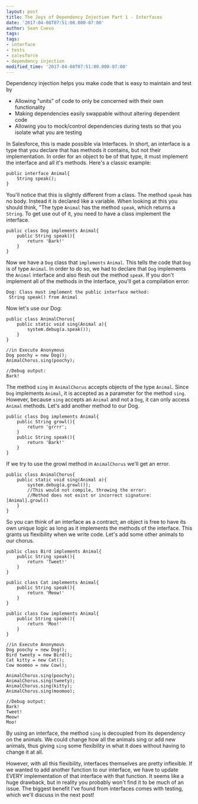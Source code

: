 ```yaml
---
layout: post
title: The Joys of Dependency Injection Part 1 - Interfaces
date: '2017-04-08T07:51:00.000-07:00'
author: Sean Cuevo
tags: 
tags:
- interface
- tests
- salesforce
- dependency injection
modified_time: '2017-04-08T07:51:00.000-07:00'
---
```


Dependency injection helps you make code that is easy to maintain and test by

* Allowing "units" of code to only be concerned with their own functionality
* Making dependencies easily swappable without altering dependent code
* Allowing you to mock/control dependencies during tests so that you isolate what you are testing


<!--break-->

In Salesforce, this is made possible via Interfaces. In short, an interface is a type that you declare that has methods it contains, but not their implementation. In order for an object to be of that type, it must implement the interface and all it's methods. Here's a classic example:

```
public interface Animal{
    String speak();
}
```

You'll notice that this is slightly different from a class. The method `speak` has no body. Instead it is declared like a variable. When looking at this you should think, "The type `Animal` has the method `speak`, which returns a `String`. To get use out of it, you need to have a class implement the interface.

```
public class Dog implements Animal{
    public String speak(){
        return 'Bark!'
    }
}
```

Now we have a `Dog` class that `implements` `Animal`. This tells the code that `Dog` is of type `Animal`. In order to do so, we had to declare that `Dog` implements the `Animal` interface and also flesh out the method `speak`. If you don't implement all of the methods in the interface, you'll get a compilation error:

```
Dog: Class must implement the public interface method:
 String speak() from Animal
```

Now let's use our Dog:

```
public class AnimalChorus{
    public static void sing(Animal a){
        system.debug(a.speak());
    }
}

//in Execute Anonymous
Dog poochy = new Dog();
AnimalChorus.sing(poochy);

//Debug output:
Bark!
```

The method `sing` in `AnimalChorus` accepts objects of the type `Animal`. Since `Dog` implements `Animal`, it is accepted as a parameter for the method `sing`. However, because `sing` accepts an `Animal` and not a `Dog`, it can only access `Animal` methods. Let's add another method to our Dog.

```
public class Dog implements Animal{
    public String growl(){
        return 'grrrr';
    }
    public String speak(){
        return 'Bark!'
    }
}
``` 

If we try to use the growl method in `AnimalChorus` we'll get an error.

```
public class AnimalChorus{
    public static void sing(Animal a){
        system.debug(a.growl());
        //This would not compile, throwing the error:
        //Method does not exist or incorrect signature: [Animal].growl()
    }
}
```

So you can think of an interface as a contract; an object is free to have its own unique logic as long as it implements the methods of the interface. This grants us flexibility when we write code. Let's add some other animals to our chorus.


```
public class Bird implements Animal{
    public String speak(){
        return 'Tweet!'
    }
}

public class Cat implements Animal{
    public String speak(){
        return 'Meow!'
    }
}

public class Cow implements Animal{
    public String speak(){
        return 'Moo!'
    }
}

//in Execute Anonymous
Dog poochy = new Dog();
Bird tweety = new Bird();
Cat kitty = new Cat();
Cow moomoo = new Cow();

AnimalChorus.sing(poochy);
AnimalChorus.sing(tweety);
AnimalChorus.sing(kitty);
AnimalChorus.sing(moomoo);

//Debug output:
Bark!
Tweet!
Meow!
Moo!
``` 

By using an interface, the method `sing` is decoupled from its dependency on the animals. We could change how all the animals sing or add new animals, thus giving `sing` some flexibility in what it does without having to change it at all.

However, with all this flexibility, interfaces themselves are pretty inflexible. If we wanted to add another function to our interface, we have to update EVERY implementation of that interface with that function. It seems like a huge drawback, but in reality you probably won't find it to be much of an issue. The biggest benefit I've found from interfaces comes with testing, which we'll discuss in the next post!